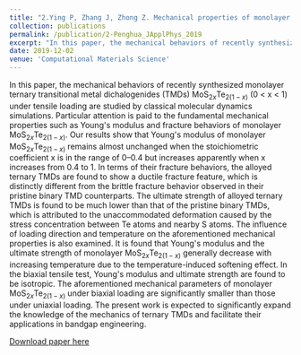 ```yaml
---
title: "2.Ying P, Zhang J, Zhong Z. Mechanical properties of monolayer ternary transitional metal dichalogenides MoS2 x Te2 (1− x): A molecular dynamics study[J]. Journal of Applied Physics, 2019, 126(21): 215105."
collection: publications
permalink: /publication/2-Penghua_JApplPhys_2019
excerpt: "In this paper, the mechanical behaviors of recently synthesized monolayer ternary transitional metal dichalogenides (TMDs) MoS$_{2x}$Te_$2(1-x)$ (0 < x < 1) under tensile loading are studied by classical molecular dynamics simulations. Particular attention is paid to the fundamental mechanical properties such as Young's modulus and fracture behaviors of monolayer MoS$_{2x}$Te_$2(1-x)$."
date: 2019-12-02
venue: 'Computational Materials Science'
---
```


In this paper, the mechanical behaviors of recently synthesized monolayer ternary transitional metal dichalogenides (TMDs) MoS$_{2x}$Te$_{2(1-x)}$ (0 < x < 1) under tensile loading are studied by classical molecular dynamics simulations. Particular attention is paid to the fundamental mechanical properties such as Young's modulus and fracture behaviors of monolayer MoS$_{2x}$Te$_{2(1-x)}$. Our results show that Young's modulus of monolayer MoS$_{2x}$Te$_{2(1-x)}$ remains almost unchanged when the stoichiometric coefficient x is in the range of 0–0.4 but increases apparently when x increases from 0.4 to 1. In terms of their fracture behaviors, the alloyed ternary TMDs are found to show a ductile fracture feature, which is distinctly different from the brittle fracture behavior observed in their pristine binary TMD counterparts. The ultimate strength of alloyed ternary TMDs is found to be much lower than that of the pristine binary TMDs, which is attributed to the unaccommodated deformation caused by the stress concentration between Te atoms and nearby S atoms. The influence of loading direction and temperature on the aforementioned mechanical properties is also examined. It is found that Young's modulus and the ultimate strength of monolayer MoS$_{2x}$Te$_{2(1-x)}$ generally decrease with increasing temperature due to the temperature-induced softening effect. In the biaxial tensile test, Young's modulus and ultimate strength are found to be isotropic. The aforementioned mechanical parameters of monolayer MoS$_{2x}$Te$_{2(1-x)}$ under biaxial loading are significantly smaller than those under uniaxial loading. The present work is expected to significantly expand the knowledge of the mechanics of ternary TMDs and facilitate their applications in bandgap engineering.

[Download paper here](http://hityingph.github.io/files/2-Penghua_JApplPhys_2019.pdf)
